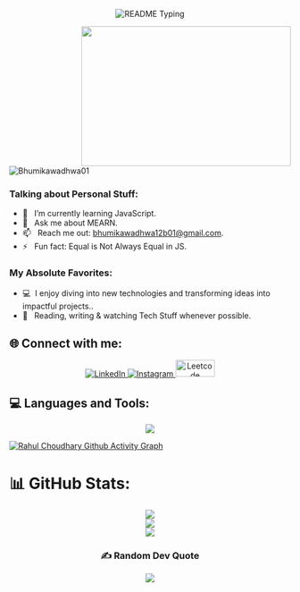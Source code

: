 <p align="center">
  <img src="https://readme-typing-svg.demolab.com/?lines=Hello+user%F0%9F%99%8B%E2%80%8D%E2%99%82%EF%B8%8F;Welcome+to+my+GitHub+profile!;My+name+is+Bhumika+Wadhwa;I+am+a+Full+Stack+Developer&font=Consolas&color=00AFEC&size=22&center=true&width=800&height=50&duration=2900&pause=1000" alt="README Typing">
</p>
<img align="right" height="250" width="375" alt="" src="https://raw.githubusercontent.com/iampavangandhi/iampavangandhi/master/gifs/coder.gif" />

<p align="left"> <img src="https://komarev.com/ghpvc/?username=Bhumikawadhwa01&label=Profile%20views&color=0e75b6&style=flat" alt="Bhumikawadhwa01" /> </p>

### Talking about Personal Stuff:
- 🌱 &nbsp; I’m currently learning JavaScript.
- 💬 &nbsp; Ask me about MEARN.
- 📫 &nbsp; Reach me out: bhumikawadhwa12b01@gmail.com.
- ⚡ &nbsp; Fun fact: Equal is Not Always Equal in JS.

### My Absolute Favorites:
- 💻 &nbsp;I enjoy diving into new technologies and transforming ideas into impactful projects..
- 📰 &nbsp; Reading, writing & watching Tech Stuff whenever possible.

## 🌐 Connect with me:
<p align="center"> <a href="https://www.linkedin.com/in/bhumika-wadhwa-0b4b0924b/"> <img src="https://img.shields.io/badge/LinkedIn-%230077B5.svg?logo=linkedin&logoColor=white&style=for-the-badge" alt="LinkedIn" /> </a> <a href="https://instagram.com/itz._.bhumika10/"> <img src="https://img.shields.io/badge/Instagram-%23E4405F.svg?logo=Instagram&logoColor=white&style=for-the-badge" alt="Instagram" /> </a> <a href="https://leetcode.com/u/Bhumika_wadhwa/"> <img src="https://repository-images.githubusercontent.com/408927712/1c5ce46e-266f-43f0-b543-75bf341239b5"  height="30px" width="70px" alt="Leetcode" /> </a> </p> 

## 💻 Languages and Tools:
<p align="center">
<img src="https://skillicons.dev/icons?i=html,css,js,vite,react,redux,tailwind,npm,next,nodejs,express,mongodb,java,py,netlify,vercel,git,github,arduino,postman,vscode&perline=13" />        
</p>

[![Rahul Choudhary Github Activity Graph](https://github-readme-activity-graph.vercel.app/graph?username=RahulChoudhary05&bg_color=%23F7DF1E&color=ffffff&line=00AFEC&point=403d3d&area=true&hide_border=true)](https://github.com/RahulChoudhary05/github-readme-activity-graph)

# 📊 GitHub Stats:
<div align="center">
         
![](https://github-readme-stats.vercel.app/api/top-langs/?username=rahulchoudhary05&theme=omni&hide_border=false&include_all_commits=false&count_private=false&layout=compact) <br/>
![](https://github-readme-stats.vercel.app/api?username=rahulchoudhary05&theme=omni&hide_border=false&include_all_commits=false&count_private=false)<br/>
![](https://github-readme-streak-stats.herokuapp.com/?user=rahulchoudhary05&theme=omni&hide_border=false)<br/>

### ✍️ Random Dev Quote
![](https://quotes-github-readme.vercel.app/api?type=horizontal&theme=radical)   
</div>
